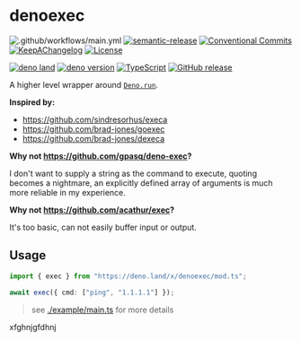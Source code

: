 # denoexec

![.github/workflows/main.yml](https://github.com/brad-jones/denoexec/workflows/.github/workflows/main.yml/badge.svg?branch=master)
[![semantic-release](https://img.shields.io/badge/%20%20%F0%9F%93%A6%F0%9F%9A%80-semantic--release-e10079.svg)](https://github.com/semantic-release/semantic-release)
[![Conventional Commits](https://img.shields.io/badge/Conventional%20Commits-1.0.0-yellow.svg)](https://conventionalcommits.org)
[![KeepAChangelog](https://img.shields.io/badge/Keep%20A%20Changelog-1.0.0-%23E05735)](https://keepachangelog.com/)
[![License](https://img.shields.io/github/license/brad-jones/denoexec.svg)](https://github.com/brad-jones/denoexec/blob/master/LICENSE)

[![deno land](http://img.shields.io/badge/available%20on-deno.land/x-lightgrey.svg?logo=deno&labelColor=black)](https://deno.land/x/denoexec)
[![deno version](https://img.shields.io/badge/deno-^1.12.2-lightgrey?logo=deno)](https://github.com/denoland/deno)
[![TypeScript](https://img.shields.io/badge/%3C/%3E-TypeScript-blue.svg)](https://www.typescriptlang.org/)
[![GitHub release](https://img.shields.io/github/release/brad-jones/denoexec.svg)](https://github.com/brad-jones/denoexec/releases)

A higher level wrapper around
[`Deno.run`](https://doc.deno.land/builtin/stable#Deno.run).

**Inspired by:**

- <https://github.com/sindresorhus/execa>
- <https://github.com/brad-jones/goexec>
- <https://github.com/brad-jones/dexeca>

**Why not <https://github.com/gpasq/deno-exec>?**

I don't want to supply a string as the command to execute, quoting becomes a
nightmare, an explicitly defined array of arguments is much more reliable in my
experience.

**Why not <https://github.com/acathur/exec>?**

It's too basic, can not easily buffer input or output.

## Usage

```ts
import { exec } from "https://deno.land/x/denoexec/mod.ts";

await exec({ cmd: ["ping", "1.1.1.1"] });
```

> see [./example/main.ts](./example/main.ts) for more details

xfghnjgfdhnj
